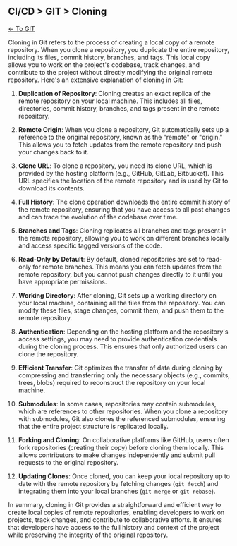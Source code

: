 ## CI/CD > GIT > Cloning

[<- To GIT](./index.md)

Cloning in Git refers to the process of creating a local copy of a remote repository. When you clone a repository, you duplicate the entire repository, including its files, commit history, branches, and tags. This local copy allows you to work on the project's codebase, track changes, and contribute to the project without directly modifying the original remote repository. Here's an extensive explanation of cloning in Git:

1. **Duplication of Repository**: Cloning creates an exact replica of the remote repository on your local machine. This includes all files, directories, commit history, branches, and tags present in the remote repository.

2. **Remote Origin**: When you clone a repository, Git automatically sets up a reference to the original repository, known as the "remote" or "origin." This allows you to fetch updates from the remote repository and push your changes back to it.

3. **Clone URL**: To clone a repository, you need its clone URL, which is provided by the hosting platform (e.g., GitHub, GitLab, Bitbucket). This URL specifies the location of the remote repository and is used by Git to download its contents.

4. **Full History**: The clone operation downloads the entire commit history of the remote repository, ensuring that you have access to all past changes and can trace the evolution of the codebase over time.

5. **Branches and Tags**: Cloning replicates all branches and tags present in the remote repository, allowing you to work on different branches locally and access specific tagged versions of the code.

6. **Read-Only by Default**: By default, cloned repositories are set to read-only for remote branches. This means you can fetch updates from the remote repository, but you cannot push changes directly to it until you have appropriate permissions.

7. **Working Directory**: After cloning, Git sets up a working directory on your local machine, containing all the files from the repository. You can modify these files, stage changes, commit them, and push them to the remote repository.

8. **Authentication**: Depending on the hosting platform and the repository's access settings, you may need to provide authentication credentials during the cloning process. This ensures that only authorized users can clone the repository.

9. **Efficient Transfer**: Git optimizes the transfer of data during cloning by compressing and transferring only the necessary objects (e.g., commits, trees, blobs) required to reconstruct the repository on your local machine.

10. **Submodules**: In some cases, repositories may contain submodules, which are references to other repositories. When you clone a repository with submodules, Git also clones the referenced submodules, ensuring that the entire project structure is replicated locally.

11. **Forking and Cloning**: On collaborative platforms like GitHub, users often fork repositories (creating their copy) before cloning them locally. This allows contributors to make changes independently and submit pull requests to the original repository.

12. **Updating Clones**: Once cloned, you can keep your local repository up to date with the remote repository by fetching changes (`git fetch`) and integrating them into your local branches (`git merge` or `git rebase`).

In summary, cloning in Git provides a straightforward and efficient way to create local copies of remote repositories, enabling developers to work on projects, track changes, and contribute to collaborative efforts. It ensures that developers have access to the full history and context of the project while preserving the integrity of the original repository.